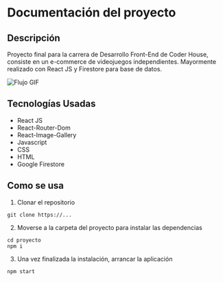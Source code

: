 # Documentación del proyecto

## Descripción
Proyecto final para la carrera de Desarrollo Front-End de Coder House, consiste en un e-commerce de videojuegos independientes. Mayormente realizado con React JS y Firestore para base de datos.

![Flujo GIF](src/imagenes/flujo.gif)

## Tecnologías Usadas
* React JS
* React-Router-Dom
* React-Image-Gallery
* Javascript
* CSS
* HTML
* Google Firestore

## Como se usa

1. Clonar el repositorio
````
git clone https://...
````

2. Moverse a la carpeta del proyecto para instalar las dependencias
````
cd proyecto
npm i
````

3. Una vez finalizada la instalación, arrancar la aplicación
````
npm start
````
